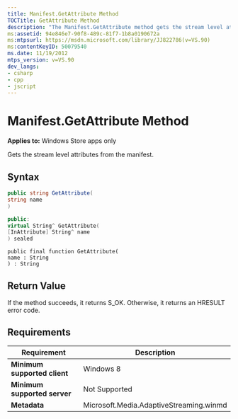 ```yaml
---
title: Manifest.GetAttribute Method
TOCTitle: GetAttribute Method
description: "The Manifest.GetAttribute method gets the stream level attributes from the manifest. This article describes its syntax, return value, and requirements."
ms:assetid: 94e846e7-90f8-489c-81f7-1b8a0190672a
ms:mtpsurl: https://msdn.microsoft.com/library/JJ822786(v=VS.90)
ms:contentKeyID: 50079540
ms.date: 11/19/2012
mtps_version: v=VS.90
dev_langs:
- csharp
- cpp
- jscript
---
```


# Manifest.GetAttribute Method

**Applies to:** Windows Store apps only

Gets the stream level attributes from the manifest.

## Syntax

```csharp
public string GetAttribute(
string name
)
```

```cpp
public:
virtual String^ GetAttribute(
[InAttribute] String^ name
) sealed
```

```jscript
public final function GetAttribute(
name : String
) : String
```

## Return Value

If the method succeeds, it returns S\_OK. Otherwise, it returns an HRESULT error code.

## Requirements

|Requirement|Description|
|--- |--- |
|**Minimum supported client**|Windows 8|
|**Minimum supported server**|Not Supported|
|**Metadata**|Microsoft.Media.AdaptiveStreaming.winmd|

